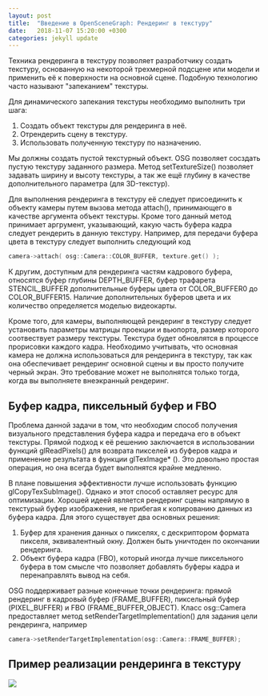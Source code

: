 ```yaml
---
layout: post
title:  "Введение в OpenSceneGraph: Рендеринг в текстуру"
date:   2018-11-07 15:20:00 +0300
categories: jekyll update
---
```


Техника рендеринга в текстуру позволяет разработчику создать текстуру, основанную на некоторой трехмерной подсцене или модели и применить её к поверхности на основной сцене. Подобную технологию часто называют "запеканием" текстуры.

Для динамического запекания текстуры необходимо выполнить три шага:

1. Создать объект текстуры для рендеринга в неё.
2. Отрендерить сцену в текстуру.
3. Использовать полученную текстуру по назначению.

Мы должны создать пустой текстурный объект. OSG позволяет сосздать пустую текстуру заданного размера. Метод setTextureSize() позволяет задавать ширину и высоту текстуры, а так же ещё глубину в качестве дополнительного параметра (для 3D-текстур).

Для выполнения рендеринга в текстуру её следует присоединить к объекту камеры путем вызова метода attach(), принимающего в качестве аргумента объект текстуры. Кроме того данный метод принимает аргрумент, указывающий, какую часть буфера кадра следует рендерить в данную текстуру. Например, для передачи буфера цвета в текстуру следует выполнить следующий код

```cpp
camera->attach( osg::Camera::COLOR_BUFFER, texture.get() );
```

К другим, доступным для рендеринга частям кадрового буфера, относятся буфер глубины DEPTH_BUFFER, буфер трафарета STENCIL_BUFFER дополнительные буферы цвета от COLOR_BUFFER0 до COLOR_BUFFER15. Наличие дополнительных буферов цвета и их количество определяется моделью видеокарты.

Кроме того, для камеры, выполняющей рендеринг в текстуру следует установить параметры матрицы проекции и вьюпорта, размер которого соотвествует размеру текстуры. Текстура будет обновлятся в процессе прорисовки каждого кадра. Необходимо учитывать, что основная камера не должна использоваться для рендеринга в текстуру, так как она обеспечивает рендеринг основной сцены и вы просто получите черный экран. Это требование может не выполнятся только тогда, когда вы выполняете внеэкранный рендеринг.

## Буфер кадра, пиксельный буфер и FBO

Проблема данной задачи в том, что необходим способ получения визуального представления буфера кадра и передача его в объект текстуры. Прямой подход к её решению заключается в использовании функций glReadPixels() для возврата пикселей из буферов кадра и применение результата в функции glTexImage* (). Это довольно простая операция, но она всегда будет выполнятся крайне медленно.

В плане повышения эффективности лучше использовать функцию glCopyTexSubImage(). Однако и этот способ оставляет ресурс для оптимизации. Хорошей идеей является рендеринг сцены напрямую в текстурый буфер изображения, не прибегая к копированию данных из буфера кадра. Для этого существует два основных решения:

1. Буфер для хранения данных о пикселях, с дескриптором формата пикселя, эквивалентный окну. Должен быть уничтоден по окончании рендеринга.
2. Объект буфера кадра (FBO), который иногда лучше пиксельного буфера в том смысле что позволяет добавлять буферы кадра и перенаправлять вывод на себя.

OSG поддерживает разные конечные точки рендеринга: прямой рендеринг в кадровый буфер (FRAME_BUFFER), пиксельный буфер (PIXEL_BUFFER) и FBO (FRAME_BUFFER_OBJECT). Класс osg::Camera предоставляет метод setRenderTargetImplementation() для задания цели рендеринга, например

```cpp
camera->setRenderTargetImplementation(osg::Camera::FRAME_BUFFER);
```

## Пример реализации рендеринга в текстуру



![](https://habrastorage.org/webt/se/g1/jr/seg1jrflbtmzfkb5cbtwys1hleg.gif)

